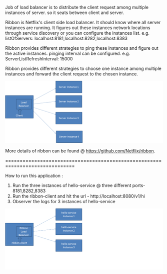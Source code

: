 Job of load balancer is to distribute the client request among multiple instances of server. so it seats between client and server.

Ribbon is Netflix's client side load balancer. It should know where all server instances are running. It figures out these instances network locations through service discovery or you can configure the instances list. 
e.g. listOfServers: localhost:8181,localhost:8282,localhost:8383 

Ribbon provides different strategies to ping these instances and figure out the active instances. pinging interval can be configured. 
e.g. ServerListRefreshInterval: 15000

Ribbon provides different strategies to choose one instance among multiple instances and forward the client request to the chosen instance.

![alt text](https://github.com/vivekthite/getting-started/blob/master/spring-cloud-netflix-ribbon/load-balancer.png)

More details of ribbon can be found @ https://github.com/Netflix/ribbon.

==============================================================================

How to run this application : 
1. Run the three instances of hello-service @ three different ports- 8181,8282,8383 
2. Run the ribbon-client and hit the url - http://localhost:8080/v1/hi
3. Observer the logs for 3 instances of hello-service

![alt text](https://github.com/vivekthite/getting-started/blob/master/spring-cloud-netflix-ribbon/load-balancer-demo-arch.png)
